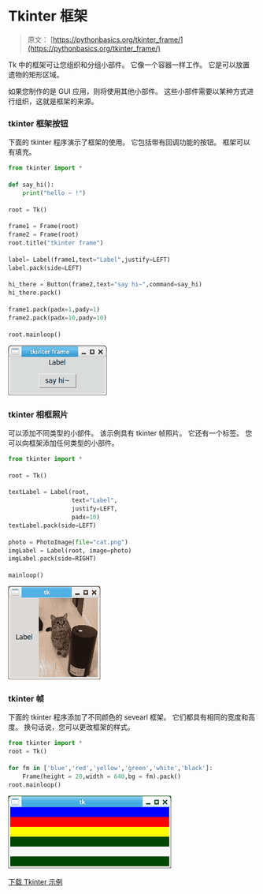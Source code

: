 # Tkinter 框架

> 原文： [https://pythonbasics.org/tkinter_frame/](https://pythonbasics.org/tkinter_frame/)

Tk 中的框架可让您组织和分组小部件。 它像一个容器一样工作。 它是可以放置遗物的矩形区域。

如果您制作的是 GUI 应用，则将使用其他小部件。 这些小部件需要以某种方式进行组织，这就是框架的来源。



### tkinter 框架按钮

下面的 tkinter 程序演示了框架的使用。 它包括带有回调功能的按钮。 框架可以有填充。

```py
from tkinter import *

def say_hi():
    print("hello ~ !")

root = Tk()

frame1 = Frame(root)
frame2 = Frame(root)
root.title("tkinter frame")

label= Label(frame1,text="Label",justify=LEFT)
label.pack(side=LEFT)

hi_there = Button(frame2,text="say hi~",command=say_hi)
hi_there.pack()

frame1.pack(padx=1,pady=1)
frame2.pack(padx=10,pady=10)

root.mainloop()

```

![tkinter frame button](img/a4ad0ac569db24ffce3a2765c083ff3e.jpg)

### tkinter 相框照片

可以添加不同类型的小部件。 该示例具有 tkinter 帧照片。 它还有一个标签。 您可以向框架添加任何类型的小部件。

```py
from tkinter import *

root = Tk()

textLabel = Label(root,
                  text="Label",
                  justify=LEFT,
                  padx=10)
textLabel.pack(side=LEFT)

photo = PhotoImage(file="cat.png")
imgLabel = Label(root, image=photo)
imgLabel.pack(side=RIGHT)

mainloop()

```

![tkinter frame photo](img/b846c5f8fde20fcdeef56fff17542aef.jpg)

### tkinter 帧

下面的 tkinter 程序添加了不同颜色的 sevearl 框架。 它们都具有相同的宽度和高度。 换句话说，您可以更改框架的样式。

```py
from tkinter import *  
root = Tk()  

for fm in ['blue','red','yellow','green','white','black']:  
    Frame(height = 20,width = 640,bg = fm).pack()  
root.mainloop() 

```

![tkinter frame](img/6698c6cc40057eb1f4c8f9fe8432c7d0.jpg)

[下载 Tkinter 示例](https://gum.co/ErLc)
